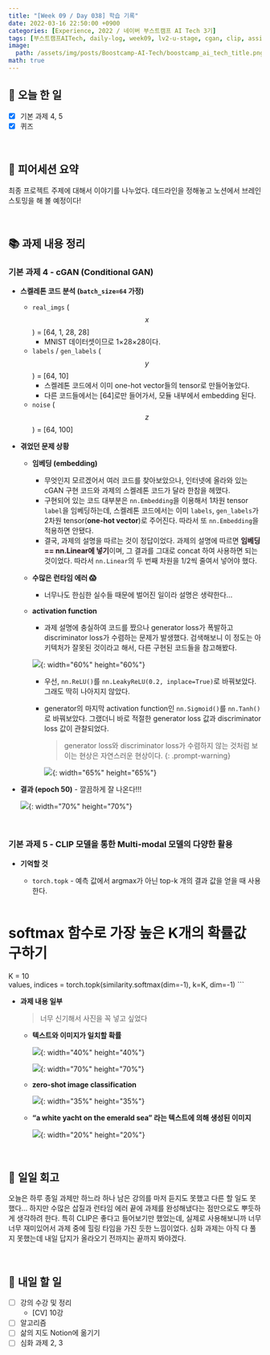 ```yaml
---
title: "[Week 09 / Day 038] 학습 기록"
date: 2022-03-16 22:50:00 +0900
categories: [Experience, 2022 / 네이버 부스트캠프 AI Tech 3기]
tags: [부스트캠프AITech, daily-log, week09, lv2-u-stage, cgan, clip, assignment]     # TAG names should always be lowercase
image: 
  path: /assets/img/posts/Boostcamp-AI-Tech/boostcamp_ai_tech_title.png
math: true
---
```

## **📝 오늘 한 일**
- [x]  기본 과제 4, 5
- [x]  퀴즈

<br>

## **👥 피어세션 요약**
최종 프로젝트 주제에 대해서 이야기를 나누었다. 데드라인을 정해놓고 노션에서 브레인스토밍을 해 볼 예정이다!

<br>

## **📚 과제 내용 정리**
### **기본 과제 4** -  cGAN (Conditional GAN)
- **스켈레톤 코드 분석 (`batch_size=64` 가정)**
    - `real_imgs` ($$x$$) = [64, 1, 28, 28]
        - MNIST 데이터셋이므로 1×28×28이다.
    - `labels` / `gen_labels` ($$y$$) = [64, 10]
        - 스켈레톤 코드에서 이미 one-hot vector들의 tensor로 만들어놓았다.
        - 다른 코드들에서는 [64]로만 들어가서, 모듈 내부에서 embedding 된다.
    - `noise` ($$z$$) = [64, 100]
- **겪었던 문제 상황**
    - **임베딩 (embedding)**
        - 무엇인지 모르겠어서 여러 코드를 찾아보았으나, 인터넷에 올라와 있는 cGAN 구현 코드와 과제의 스켈레톤 코드가 달라 한참을 헤맸다.
        - 구현되어 있는 코드 대부분은 `nn.Embedding`을 이용해서 1차원 tensor `label`을 임베딩하는데, 스켈레톤 코드에서는 이미 `labels`, `gen_labels`가 2차원 tensor(**one-hot vector**)로 주어진다. 따라서 또 `nn.Embedding`을 적용하면 안됐다.
        - 결국, 과제의 설명을 따르는 것이 정답이었다. 과제의 설명에 따르면 <span style="background-color: Lavenderblush">**임베딩 == nn.Linear에 넣기**</span>이며, 그 결과를 그대로 concat 하여 사용하면 되는 것이었다. 따라서 `nn.Linear`의 두 번째 차원을 1/2씩 줄여서 넣어야 했다.
    - **수많은 런타임 에러 😱**
        - 너무나도 한심한 실수들 때문에 벌어진 일이라 설명은 생략한다...
    - **activation function**
        - 과제 설명에 충실하여 코드를 짰으나 generator loss가 폭발하고 discriminator loss가 수렴하는 문제가 발생했다. 검색해보니 이 정도는 아키텍처가 잘못된 것이라고 해서, 다른 구현된 코드들을 참고해봤다.
            
        ![](/assets/img/posts/Boostcamp-AI-Tech/Daily-Log/week09/d038-1.png){: width="60%" height="60%"}
            
        - 우선, `nn.ReLU()`를 `nn.LeakyReLU(0.2, inplace=True)`로 바꿔보았다. 그래도 딱히 나아지지 않았다.

        - generator의 마지막 activation function인 `nn.Sigmoid()`를  `nn.Tanh()`로 바꿔보았다. 그랬더니 바로 적절한 generator loss 값과 discriminator loss 값이 관찰되었다.
            
            > generator loss와 discriminator loss가 수렴하지 않는 것처럼 보이는 현상은 자연스러운 현상이다.
            {: .prompt-warning}
            
            ![](/assets/img/posts/Boostcamp-AI-Tech/Daily-Log/week09/d038-2.png){: width="65%" height="65%"}
            
- **결과 (epoch 50)** - 깔끔하게 잘 나온다!!!
    
    ![](/assets/img/posts/Boostcamp-AI-Tech/Daily-Log/week09/d038-3.png){: width="70%" height="70%"}

<br>

### **기본 과제 5** - CLIP 모델을 통한 Multi-modal 모델의 다양한 활용
- **기억할 것**
    - `torch.topk` - 예측 값에서 argmax가 아닌 top-k 개의 결과 값을 얻을 때 사용한다.
        
        ```python
# softmax 함수로 가장 높은 K개의 확률값 구하기
K = 10    
values, indices = torch.topk(similarity.softmax(dim=-1), k=K, dim=-1)
        ```
        
- **과제 내용 일부** 
  
    > 너무 신기해서 사진을 꼭 넣고 싶었다

    - **텍스트와 이미지가 일치할 확률**
        
        ![](/assets/img/posts/Boostcamp-AI-Tech/Daily-Log/week09/d038-4.png){: width="40%" height="40%"}
        
        ![](/assets/img/posts/Boostcamp-AI-Tech/Daily-Log/week09/d038-5.png){: width="70%" height="70%"}
        
    - **zero-shot image classification**
        
        ![](/assets/img/posts/Boostcamp-AI-Tech/Daily-Log/week09/d038-6.png){: width="35%" height="35%"}
        
    - **“a white yacht on the emerald sea” 라는 텍스트에 의해 생성된 이미지**
        
        ![](/assets/img/posts/Boostcamp-AI-Tech/Daily-Log/week09/d038-7.png){: width="20%" height="20%"}

<br>

## **🐾 일일 회고**
오늘은 하루 종일 과제만 하느라 하나 남은 강의를 마저 듣지도 못했고 다른 할 일도 못했다... 하지만 수많은 삽질과 런타임 에러 끝에 과제를 완성해냈다는 점만으로도 뿌듯하게 생각하려 한다. 특히 CLIP은 좋다고 들어보기만 했었는데, 실제로 사용해보니까 너무 너무 재미있어서 과제 중에 힐링 타임을 가진 듯한 느낌이었다. 심화 과제는 아직 다 풀지 못했는데 내일 답지가 올라오기 전까지는 끝까지 봐야겠다.

<br>

## **🚀 내일 할 일**
- [ ]  강의 수강 및 정리
    - [CV] 10강
- [ ]  알고리즘
- [ ]  삶의 지도 Notion에 옮기기
- [ ]  심화 과제 2, 3